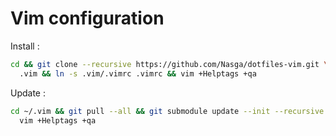 # Vim configuration

Install : 

`````bash
cd && git clone --recursive https://github.com/Nasga/dotfiles-vim.git \
  .vim && ln -s .vim/.vimrc .vimrc && vim +Helptags +qa
`````

Update :

`````bash
cd ~/.vim && git pull --all && git submodule update --init --recursive && \
  vim +Helptags +qa
`````
